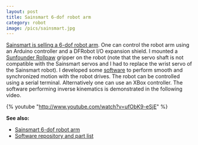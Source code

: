 ```yaml
---
layout: post
title: Sainsmart 6-dof robot arm
category: robot
image: /pics/sainsmart.jpg
---
```


[Sainsmart is selling a 6-dof robot arm][1].
One can control the robot arm using an Arduino controller and a DFRobot I/O expansion shield.
I mounted a [Sunfounder Rollpaw][3] gripper on the robot (note that the servo shaft is not compatible with the Sainsmart servos and I had to replace the wrist servo of the Sainsmart robot).
I developed some [software][2] to perform smooth and synchronized motion with the robot drives.
The robot can be controlled using a serial terminal.
Alternatively one can use an XBox controller.
The software performing inverse kinematics is demonstrated in the following video.

{% youtube "http://www.youtube.com/watch?v=ufObK9-eSjE" %}

**See also:**

* [Sainsmart 6-dof robot arm][1]
* [Software repository and part list][2]

[1]: https://www.sainsmart.com/products/6-axis-desktop-robotic-arm-assembled
[2]: https://github.com/wedesoft/arduino-sainsmart
[3]: https://www.sunfounder.com/rollpaw.html
